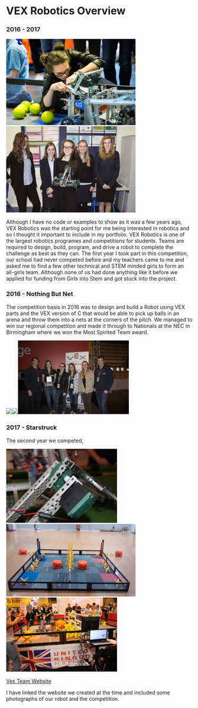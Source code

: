 # VEX Robotics Overview </h1>

### 2016 - 2017 </h3>

<img src="https://github.com/chellij/RIJ-Portfolio/blob/master/4.%20VEX%20Robotics/Pictures/VEX%202016%20(5).jpg" width="350">  <img src="https://github.com/chellij/RIJ-Portfolio/blob/master/4.%20VEX%20Robotics/Pictures/VEX%202016%20(4).jpg" width="350">

Although I have no code or examples to show as it was a few years ago, VEX Robotics was the starting point for me being interested in robotics and so I thought it important to
include in my portfolio. VEX Robotics is one of the largest robotics programes and competitions for students. Teams are required to design, build, program, and drive a robot to complete the challenge as best as they can. The first year I took part in this competition, our school had never competed before and my teachers came to me and asked me to find a few other technical and STEM minded girls to form an all-girls team. Although none of us had done anything like it before we applied for funding from Girls into Stem and got stuck into the project.

### 2016 - Nothing But Net 

The competition basis in 2016 was to design and build a Robot using VEX parts and the VEX version of C that would be able to pick up balls in an arena and throw them into a nets at the corners of the pitch. We managed to win our regional competition and made it through to Nationals at the NEC in Birmingham where we won the Most Spirited Team award.

<img src="https://github.com/chellij/RIJ-Portfolio/blob/master/4.%20VEX%20Robotics/Pictures/VEX%202016%20(7).jpg" width="300"><img src="https://lh3.googleusercontent.com/proxy/YEergHSFGU4tnIdGI9WwLmult1nOaEhOqeSvK5aJfD6Amr2dQ9LjSMQptthiUjLyDhYBDlGnQQyVNe7H9I5-ZSa5guEOx_s4YmCxMFRNUKdiE9L0rrFl9Sbiy6Ucav42rfjZLBkRthPHK8fz" width="350"><img src="https://github.com/chellij/RIJ-Portfolio/blob/master/4.%20VEX%20Robotics/Pictures/VEX%202016%20(3).jpg" width="300">

### 2017 - Starstruck

The second year we competed, 

<img src="https://github.com/chellij/RIJ-Portfolio/blob/master/4.%20VEX%20Robotics/Pictures/VEX%202017%20(1).JPG" width="300"><img src="https://github.com/chellij/RIJ-Portfolio/blob/master/4.%20VEX%20Robotics/Pictures/VEX%202017%20(9).jpg" width="350"><img src="https://github.com/chellij/RIJ-Portfolio/blob/master/4.%20VEX%20Robotics/Pictures/VEX%202017%20(4).JPG" width="300">

[Vex Team Website](https://vex622.wordpress.com/)

I have linked the website we created at the time and included some photographs of our robot and the competition.

